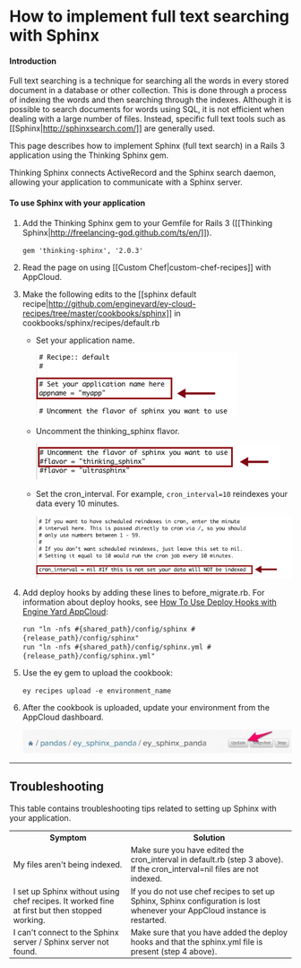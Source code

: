 # How to implement full text searching with Sphinx #

#### Introduction

Full text searching is a technique for searching all the words in every stored document in a database or other collection. This is done through a process of indexing the words and then searching through the indexes. Although it is possible to search documents for words using SQL, it is not efficient when dealing with a large number of files. Instead, specific full text tools such as [[Sphinx|http://sphinxsearch.com/]] are generally used.

This page describes how to implement Sphinx (full text search) in a Rails 3 application using the Thinking Sphinx gem.  

Thinking Sphinx connects ActiveRecord and the Sphinx search daemon, allowing your application to communicate with a Sphinx server.
	
#### To use Sphinx with your application

1. Add the Thinking Sphinx gem to your Gemfile for Rails 3 ([[Thinking Sphinx|http://freelancing-god.github.com/ts/en/]]).

    `gem 'thinking-sphinx', '2.0.3'`
	
2. Read the page on using [[Custom Chef|custom-chef-recipes]] with AppCloud.

3. Make the following edits to the [[sphinx default recipe|http://github.com/engineyard/ey-cloud-recipes/tree/master/cookbooks/sphinx]] in cookbooks/sphinx/recipes/default.rb

    * Set your application name.  

        ![Set appname](images/sphinx_appname.png)

    * Uncomment the thinking_sphinx flavor. 

        ![Uncomment flavor](images/sphinx_flavor.png)

	* Set the cron_interval. For example, `cron_interval=10` reindexes your data every 10 minutes. 

        ![Cron interval](images/sphinx_cron.png)

4. 	Add deploy hooks by adding these lines to before_migrate.rb. For information about deploy hooks, see [How To Use Deploy Hooks with Engine Yard AppCloud](http://docs.engineyard.com/appcloud/howtos/deployment/use-deploy-hooks-with-engine-yard-appcloud):  

        run "ln -nfs #{shared_path}/config/sphinx #{release_path}/config/sphinx"  
        run "ln -nfs #{shared_path}/config/sphinx.yml #{release_path}/config/sphinx.yml"  

5. Use the ey gem to upload the cookbook: 

    `ey recipes upload -e environment_name`

5. After the cookbook is uploaded, update your environment from the AppCloud dashboard.

	![Update environment](images/sphinx_update.jpg)
	
---

<h2 id="topic6"> Troubleshooting</h2>

This table contains troubleshooting tips related to setting up Sphinx with your application.

<table>
	  <tr>
	    <th>Symptom</th><th>Solution</th>
	  </tr>
	  <tr>
	    <td>My files aren't being indexed. </td> 
		<td> Make sure you have edited the cron_interval in default.rb (step 3 above). If the cron_interval=nil files are not indexed.  </td>
	  </tr>
	  <tr>
	    <td>I set up Sphinx without using chef recipes. It worked fine at first but then stopped working.</td>
		<td>If you do not use chef recipes to set up Sphinx, Sphinx configuration is lost whenever your AppCloud instance is restarted.</td>
	</tr>
	<tr>
		<td>I can't connect to the Sphinx server / Sphinx server not found.</td>
		<td>Make sure that you have added the deploy hooks and that the sphinx.yml file is present (step 4 above).
</td>
	  </tr>
	</table>

	